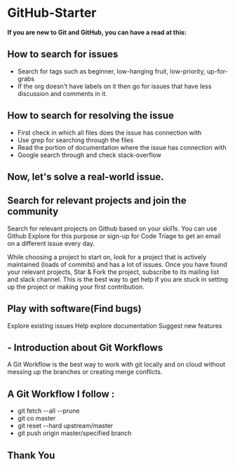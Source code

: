 # GitHub-Starter

**If you are new to Git and GitHub, you can have a read at this:**


## How to search for issues
- Search for tags such as beginner, low-hanging fruit, low-priority, up-for-grabs
- If the org doesn't have labels on it then go for issues that have less discussion and comments in it.

## How to search for resolving the issue
- First check in which all files does the issue has connection with
- Use grep for searching through the files
- Read the portion of documentation where the issue has connection with
- Google search through and check stack-overflow

## Now, let's solve a real-world issue.

## Search for relevant projects and join the community

Search for relevant projects on Github based on your skil1s. You can use Github Explore for this purpose or sign-up for Code Triage to get an email on a different issue every day.

While choosing a project to start on, look for a project that is actively maintained (loads of commits) and has a lot of issues. Once you have found your relevant projects, Star & Fork the project, subscribe to its mailing list and slack channel. This is the best way to get help if you are stuck in setting up the project or making your first contribution.

## Play with software(Find bugs)
Explore existing issues
Help explore documentation
Suggest new features

## - Introduction about Git Workflows
A Git Workflow is the best way to work with git locally and on cloud without messing up the branches or creating merge conflicts.

## A Git Workflow I follow :

- git fetch --all --prune
- git co master
- git reset --hard upstream/master
- git push origin master/specified branch

## Thank You


